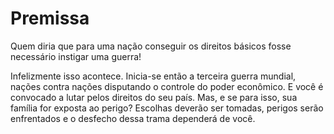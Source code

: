 # Premissa

Quem diria que para uma nação conseguir os direitos básicos fosse necessário instigar uma guerra! 

Infelizmente isso acontece. Inicia-se então a terceira guerra mundial, nações contra nações disputando o controle do poder econômico. E você é convocado a lutar pelos direitos do seu país. Mas, e se para isso, sua família for exposta ao perigo? Escolhas deverão ser tomadas, perigos serão enfrentados e o desfecho dessa trama dependerá de você. 
